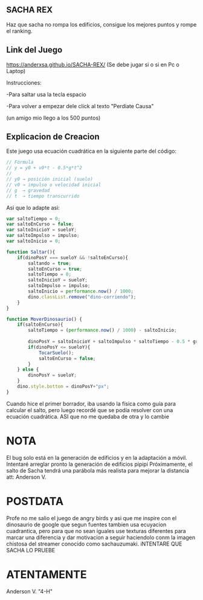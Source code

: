 ## SACHA REX
Haz que sacha no rompa los edificios, consigue los mejores puntos y rompe el ranking.
## Link del Juego

https://anderxsa.github.io/SACHA-REX/
(Se debe jugar si o si en Pc o Laptop)

Instrucciones:

-Para saltar usa la tecla espacio

-Para volver a empezar dele click al texto "Perdiate Causa"

(un amigo mio llego a los 500 puntos)
## Explicacion de Creacion

Este juego usa ecuación cuadrática en la siguiente parte del código:

```js
// Fórmula
// y = y0 + v0*t - 0.5*g*t^2
//
// y0 → posición inicial (suelo)
// v0 → impulso o velocidad inicial
// g  → gravedad
// t  → tiempo transcurrido

````
Asi que lo adapte asi:

```js
var saltoTiempo = 0;
var saltoEnCurso = false;
var saltoInicioY = sueloY;
var saltoImpulso = impulso;
var saltoInicio = 0;

function Saltar(){
    if(dinoPosY === sueloY && !saltoEnCurso){
        saltando = true;
        saltoEnCurso = true;
        saltoTiempo = 0;
        saltoInicioY = sueloY;
        saltoImpulso = impulso;
        saltoInicio = performance.now() / 1000;
        dino.classList.remove("dino-corriendo");
    }
}

function MoverDinosaurio() {
    if(saltoEnCurso){
        saltoTiempo = (performance.now() / 1000) - saltoInicio;
        
        dinoPosY = saltoInicioY + saltoImpulso * saltoTiempo - 0.5 * gravedad * Math.pow(saltoTiempo, 2);
        if(dinoPosY <= sueloY){
            TocarSuelo();
            saltoEnCurso = false;
        }
    } else {
        dinoPosY = sueloY;
    }
    dino.style.bottom = dinoPosY+"px";
}


````
Cuando hice el primer borrador, iba usando la física como guía para calcular el salto, pero luego recordé que se podía resolver con una ecuación cuadrática. ASI que no me quedaba de otra y lo cambie 
# NOTA 
El bug solo está en la generación de edificios y en la adaptación a móvil. Intentaré arreglar pronto la generación de edificios pipipi Próximamente, el salto de Sacha tendrá una parábola más realista para mejorar la distancia 
att: Anderson V.
# POSTDATA
Profe no me salio el juego de angry birds y asi que me inspire con el dinosaurio de google que segun fuentes tambien usa ecuyacion cuadrantica, pero para que no sean iguales use texturas diferentes para marcar una diferencia y dar motivacion a seguir haciendolo conm la imagen chistosa del streamer conocido como sachauzumaki. iNTENTARE QUE SACHA LO PRUEBE

# ATENTAMENTE 
Anderson V. "4-H"
